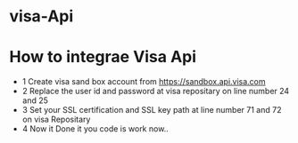 # visa-Api
# How to integrae Visa Api 
- 1 Create visa sand box account from  https://sandbox.api.visa.com
- 2 Replace the user id and password at visa repositary on line number 24 and 25
- 3 Set your SSL certification and SSL key path at line number 71 and 72 on visa Repositary
- 4 Now it Done it you code is work now..
